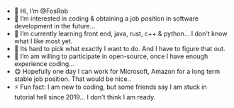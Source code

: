 - 👋 Hi, I’m @FosRob
- 👀 I’m interested in coding & obtaining a job position in software development in the future...
- 🌱 I’m currently learning front end, java, rust, c++ & python... I don't know what I like most yet.
- 🤔 Its hard to pick what exactly I want to do. And I have to figure that out.
- 💞️ I’m am willing to participate in open-source, once I have enough experience coding...
- 😋 Hopefully one day I can work for Microsoft, Amazon for a long term stable job position. That would be nice..
- ⚡ Fun fact: I am new to coding, but some friends say I am stuck in tutorial hell since 2019... I don't think I am ready.

<!---
FosRob/FosRob is a ✨ special ✨ repository because its `README.md` (this file) appears on your GitHub profile.
You can click the Preview link to take a look at your changes.
--->
